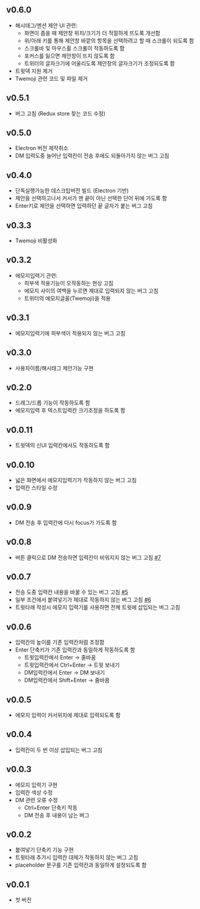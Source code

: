 ## v0.6.0

- 해시태그/멘션 제안 UI 관련:
  - 화면이 좁을 때 제안창 위치/크기가 더 적절하게 뜨도록 개선함
  - 위/아래 키를 통해 제안창 바깥의 항목을 선택하려고 할 때 스크롤이 되도록 함
  - 스크롤바 및 마우스휠 스크롤이 작동하도록 함
  - 포커스를 잃으면 제안창이 뜨지 않도록 함
  - 트위터의 글자크기에 어울리도록 제안창의 글자크기가 조정되도록 함
- 트윗덱 지원 제거
- Twemoji 관련 코드 및 파일 제거

## v0.5.1

- 버그 고침 (Redux store 찾는 코드 수정)

## v0.5.0

- Electron 버전 제작취소
- DM 입력도중 늘어난 입력칸이 전송 후에도 되돌아가지 않는 버그 고침

## v0.4.0

- 단독실행가능한 데스크탑버전 빌드 (Electron 기반)
- 제안을 선택하고나서 커서가 맨 끝이 아닌 선택한 단어 뒤에 가도록 함
- Enter키로 제안을 선택하면 입력하던 끝 글자가 붙는 버그 고침

## v0.3.3

- Twemoji 비활성화

## v0.3.2

- 에모지입력기 관련:
  - 피부색 적용기능이 오작동하는 현상 고침
  - 에모지 사이의 여백을 누르면 제대로 입력되지 않는 버그 고침
  - 트위터의 에모지글꼴(Twemoji)을 적용

## v0.3.1

- 에모지입력기에 피부색이 적용되지 않는 버그 고침

## v0.3.0

- 사용자이름/해시태그 제안기능 구현

## v0.2.0

- 드래그/드롭 기능이 작동하도록 함
- 에모지입력 후 텍스트입력칸 크기조정을 하도록 함

## v0.0.11

- 트윗덱의 신UI 입력칸에서도 작동하도록 함

## v0.0.10

- 넓은 화면에서 에모지입력기가 작동하지 않는 버그 고침
- 입력칸 스타일 수정

## v0.0.9

- DM 전송 후 입력칸에 다시 focus가 가도록 함

## v0.0.8

- 버튼 클릭으로 DM 전송하면 입력칸이 비워지지 않는 버그 고침 [#7](https://github.com/gaeulbyul/Komposer/issues/7)

## v0.0.7

- 전송 도중 입력칸 내용을 바꿀 수 있는 버그 고침 [#5](https://github.com/gaeulbyul/Komposer/issues/5)
- 일부 조건에서 붙여넣기가 제대로 작동하지 않는 버그 고침 [#6](https://github.com/gaeulbyul/Komposer/issues/6)
- 트윗타래 작성시 에모지 입력기를 사용하면 전체 트윗에 삽입되는 버그 고침

## v0.0.6

- 입력칸의 높이를 기존 입력칸처럼 조정함
- Enter 단축키가 기존 입력칸과 동일하게 작동하도록 함
  - 트윗입력칸에서 Enter -> 줄바꿈
  - 트윗입력칸에서 Ctrl+Enter -> 트윗 보내기
  - DM입력칸에서 Enter -> DM 보내기
  - DM입력칸에서 Shift+Enter -> 줄바꿈

## v0.0.5

- 에모지 입력이 커서위치에 제대로 입력되도록 함

## v0.0.4

- 입력칸이 두 번 이상 삽입되는 버그 고침

## v0.0.3

- 에모지 입력기 구현
- 입력칸 색상 수정
- DM 관련 오류 수정
  - Ctrl+Enter 단축키 작동
  - DM 전송 후 내용이 남는 버그

## v0.0.2

- 붙여넣기 단축키 기능 구현
- 트윗타래 추가시 입력칸 대체가 작동하지 않는 버그 고침
- placeholder 문구를 기존 입력칸과 동일하게 설정되도록 함

## v0.0.1

- 첫 버전
